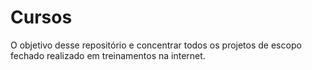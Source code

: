 # Cursos

O objetivo desse repositório e concentrar todos os projetos de escopo fechado realizado em treinamentos na internet.
